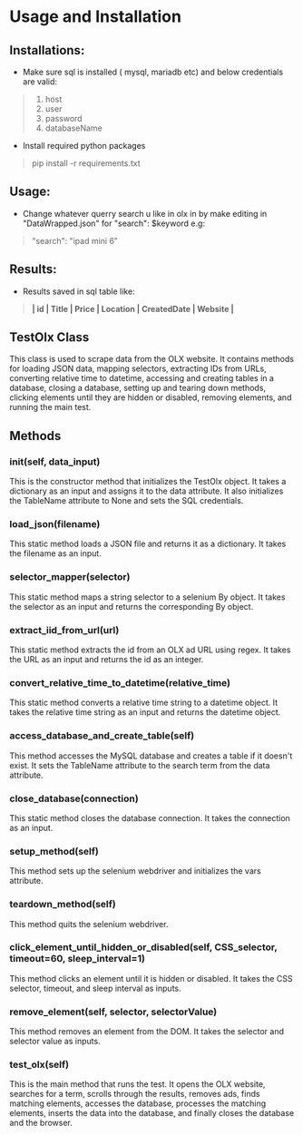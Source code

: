 # Usage and Installation
## Installations:

- Make sure sql is installed ( mysql, mariadb etc) and below credentials are valid:
> 1. host
> 2. user
> 3. password
> 5. databaseName

- Install required python packages
> pip install -r requirements.txt

## Usage:
- Change whatever querry search u like in olx in by make editing in "DataWrapped.json" for "search": $keyword e.g:
> "search": "ipad mini 6"

## Results:
 - Results saved in sql table like:
> **|   id      |   Title   |   Price   |   Location    |   CreatedDate |   Website |**



## TestOlx Class
This class is used to scrape data from the OLX website. It contains methods for loading JSON data, mapping selectors, extracting IDs from URLs, converting relative time to datetime, accessing and creating tables in a database, closing a database, setting up and tearing down methods, clicking elements until they are hidden or disabled, removing elements, and running the main test.

## Methods

### __init__(self, data_input)
This is the constructor method that initializes the TestOlx object. It takes a dictionary as an input and assigns it to the data attribute. It also initializes the TableName attribute to None and sets the SQL credentials.

### load_json(filename)
This static method loads a JSON file and returns it as a dictionary. It takes the filename as an input.

### selector_mapper(selector)
This static method maps a string selector to a selenium By object. It takes the selector as an input and returns the corresponding By object.

### extract_iid_from_url(url)
This static method extracts the id from an OLX ad URL using regex. It takes the URL as an input and returns the id as an integer.

### convert_relative_time_to_datetime(relative_time)
This static method converts a relative time string to a datetime object. It takes the relative time string as an input and returns the datetime object.

### access_database_and_create_table(self)
This method accesses the MySQL database and creates a table if it doesn't exist. It sets the TableName attribute to the search term from the data attribute.

### close_database(connection)
This static method closes the database connection. It takes the connection as an input.

### setup_method(self)
This method sets up the selenium webdriver and initializes the vars attribute.

### teardown_method(self)
This method quits the selenium webdriver.

### click_element_until_hidden_or_disabled(self, CSS_selector, timeout=60, sleep_interval=1)
This method clicks an element until it is hidden or disabled. It takes the CSS selector, timeout, and sleep interval as inputs.

### remove_element(self, selector, selectorValue)
This method removes an element from the DOM. It takes the selector and selector value as inputs.

### test_olx(self)
This is the main method that runs the test. It opens the OLX website, searches for a term, scrolls through the results, removes ads, finds matching elements, accesses the database, processes the matching elements, inserts the data into the database, and finally closes the database and the browser.
